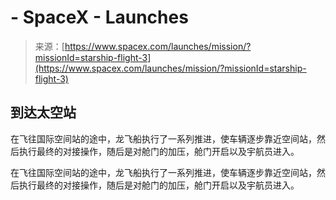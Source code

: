 <!--yml

category: 未分类

date: 2024-05-27 14:57:07

-->

# - SpaceX - Launches

> 来源：[https://www.spacex.com/launches/mission/?missionId=starship-flight-3](https://www.spacex.com/launches/mission/?missionId=starship-flight-3)

## 到达太空站

在飞往国际空间站的途中，龙飞船执行了一系列推进，使车辆逐步靠近空间站，然后执行最终的对接操作，随后是对舱门的加压，舱门开启以及宇航员进入。

在飞往国际空间站的途中，龙飞船执行了一系列推进，使车辆逐步靠近空间站，然后执行最终的对接操作，随后是对舱门的加压，舱门开启以及宇航员进入。
